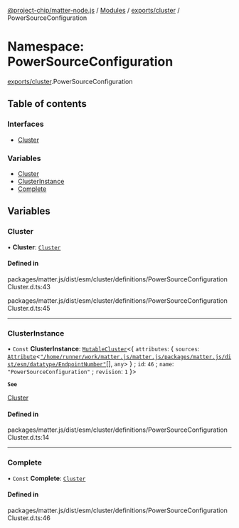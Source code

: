 [@project-chip/matter-node.js](../README.md) / [Modules](../modules.md) / [exports/cluster](exports_cluster.md) / PowerSourceConfiguration

# Namespace: PowerSourceConfiguration

[exports/cluster](exports_cluster.md).PowerSourceConfiguration

## Table of contents

### Interfaces

- [Cluster](../interfaces/exports_cluster.PowerSourceConfiguration.Cluster.md)

### Variables

- [Cluster](exports_cluster.PowerSourceConfiguration.md#cluster)
- [ClusterInstance](exports_cluster.PowerSourceConfiguration.md#clusterinstance)
- [Complete](exports_cluster.PowerSourceConfiguration.md#complete)

## Variables

### Cluster

• **Cluster**: [`Cluster`](../interfaces/exports_cluster.PowerSourceConfiguration.Cluster.md)

#### Defined in

packages/matter.js/dist/esm/cluster/definitions/PowerSourceConfigurationCluster.d.ts:43

packages/matter.js/dist/esm/cluster/definitions/PowerSourceConfigurationCluster.d.ts:45

___

### ClusterInstance

• `Const` **ClusterInstance**: [`MutableCluster`](../interfaces/exports_cluster.MutableCluster-1.md)\<\{ `attributes`: \{ `sources`: [`Attribute`](../interfaces/exports_cluster.Attribute.md)\<[`"/home/runner/work/matter.js/matter.js/packages/matter.js/dist/esm/datatype/EndpointNumber"`](exports_cluster._internal_.__home_runner_work_matter_js_matter_js_packages_matter_js_dist_esm_datatype_EndpointNumber_.md)[], `any`\>  } ; `id`: ``46`` ; `name`: ``"PowerSourceConfiguration"`` ; `revision`: ``1``  }\>

**`See`**

[Cluster](exports_cluster.PowerSourceConfiguration.md#cluster)

#### Defined in

packages/matter.js/dist/esm/cluster/definitions/PowerSourceConfigurationCluster.d.ts:14

___

### Complete

• `Const` **Complete**: [`Cluster`](../interfaces/exports_cluster.PowerSourceConfiguration.Cluster.md)

#### Defined in

packages/matter.js/dist/esm/cluster/definitions/PowerSourceConfigurationCluster.d.ts:46
